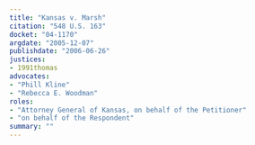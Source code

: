 ```yaml
---
title: "Kansas v. Marsh"
citation: "548 U.S. 163"
docket: "04-1170"
argdate: "2005-12-07"
publishdate: "2006-06-26"
justices:
- 1991thomas
advocates:
- "Phill Kline"
- "Rebecca E. Woodman"
roles:
- "Attorney General of Kansas, on behalf of the Petitioner"
- "on behalf of the Respondent"
summary: ""
---
```


